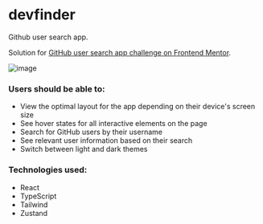 # devfinder

Github user search app.

Solution for <a href="https://www.frontendmentor.io/challenges/github-user-search-app-Q09YOgaH6">GitHub user search app challenge on Frontend Mentor</a>.

![image](https://user-images.githubusercontent.com/65783576/214400330-341e5727-f3ee-4739-94cc-a02768d5c354.png)

### Users should be able to:

* View the optimal layout for the app depending on their device's screen size
* See hover states for all interactive elements on the page
* Search for GitHub users by their username
* See relevant user information based on their search
* Switch between light and dark themes

### Technologies used:
* React
* TypeScript
* Tailwind
* Zustand
